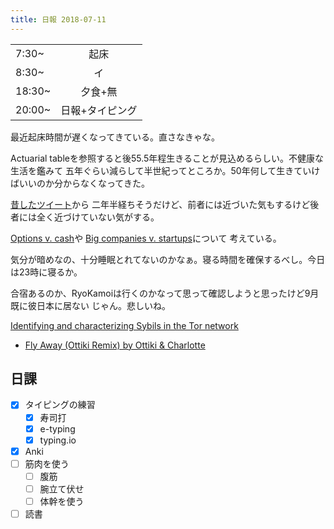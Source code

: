 ```yaml
---
title: 日報 2018-07-11
---
```


|        |         |
| :-     | :-:     |
| 7:30~  | 起床    |
| 8:30~  | イ      |
| 18:30~ | 夕食+無 |
| 20:00~ | 日報+タイピング |

最近起床時間が遅くなってきている。直さなきゃな。

Actuarial tableを参照すると後55.5年程生きることが見込めるらしい。不健康な生活を鑑みて
五年ぐらい減らして半世紀ってところか。50年何して生きていけばいいのか分からなくなってきた。

[昔したツイート](https://twitter.com/mt_tilde/status/711218957093474304)から
二年半経ちそうだけど、前者には近づいた気もするけど後者には全く近づけていない気がする。

[Options v. cash](https://danluu.com/startup-options/)や
[Big companies v. startups](https://danluu.com/startup-tradeoffs/)について
考えている。

気分が暗めなの、十分睡眠とれてないのかなぁ。寝る時間を確保するべし。今日は23時に寝るか。

合宿あるのか、RyoKamoiは行くのかなって思って確認しようと思ったけど9月既に彼日本に居ない
じゃん。悲しいね。

[Identifying and characterizing Sybils in the Tor network](https://nymity.ch/sybilhunting/pdf/sybilhunting-sec16.pdf)

- [Fly Away (Ottiki Remix) by Ottiki & Charlotte](https://soundcloud.com/ottikicharlie/fly-away-ottiki-remix)

## 日課

- [x] タイピングの練習
	+ [x] 寿司打
	+ [x] e-typing
	+ [x] typing.io
- [x] Anki
- [ ] 筋肉を使う
	+ [ ] 腹筋
	+ [ ] 腕立て伏せ
	+ [ ] 体幹を使う
- [ ] 読書
